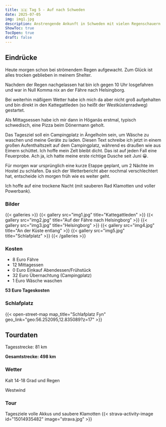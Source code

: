 ```yaml
---
title: 🇸🇪 Tag 5 - Auf nach Schweden
date: 2025-07-05
img: img1.jpg
description: Anstrengende Ankunft in Schweden mit vielen Regenschauern
ShowToc: true
TocOpen: true
draft: false
---
```


## Eindrücke
Heute morgen schon bei strömendem Regen aufgewacht. Zum Glück ist alles trocken geblieben in meinem Shelter. 

Nachdem der Regen nachgelassen hat bin ich gegen 10 Uhr losgefahren und war in Null Komma nix an der Fähre nach Helsingborg. 

Bei weiterhin mäßigem Wetter habe ich mich da aber nicht groß aufgehalten und bin direkt in den Kattegattleden (so heißt der Westküstenradweg) gestartet. 

Als Mittagsessen habe ich mir dann in Höganäs erstmal, typisch schwedisch, eine Pizza beim Dönermann geholt.

Das Tagesziel soll ein Campingplatz in Ängelholm sein, um Wäsche zu waschen und meine Geräte zu laden. 
Diesen Text schreibe ich jetzt in einem großen Aufenthaltszelt auf dem Campingplatz, während es draußen wie aus Eimern schüttet. Ich hoffe mein Zelt bleibt dicht. Das ist auf jeden Fall eine Feuerprobe. 
Ach ja, ich hatte meine erste richtige Dusche seit Juni 😀.

Für morgen war ursprünglich eine kurze Etappe geplant, um 2 Nächte im Hostel zu schlafen. Da sich der Wetterbericht aber nochmal verschlechtert hat, entscheide ich morgen früh wie es weiter geht. 

Ich hoffe auf eine trockene Nacht (mit sauberen Rad Klamotten und voller Powerbank).
### Bilder
{{< galleries >}}
{{< gallery src="img1.jpg" title="Kattegattleden" >}}
{{< gallery src="img2.jpg" title="Auf der Fähre nach Helsingborg" >}}
{{< gallery src="img3.jpg" title="Helsingborg" >}}
{{< gallery src="img4.jpg" title="An der Küste entlang" >}}
{{< gallery src="img5.jpg" title="Schlafplatz" >}}
{{< /galleries >}}

### Kosten
- 8 Euro Fähre
- 12 Mittagessen 
- 0 Euro Einkauf Abendessen/Frühstück 
- 32 Euro Übernachtung (Campingplatz)
- 1 Euro Wäsche waschen 

**53 Euro Tageskosten**

### Schlafplatz 
{{< open-street-map map_title="Schlafplatz Fyn" geo_link="geo:56.252095,12.835089?z=17" >}}

## Tourdaten
Tagesstrecke: 81 km

**Gesamtstrecke: 498 km**

### Wetter
Kalt 14-18 Grad und Regen 

Westwind 

### Tour
Tagesziele volle Akkus und saubere Klamotten 
{{< strava-activity-image id="15014935482" image="strava.jpg" >}}